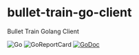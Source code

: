 # bullet-train-go-client
Bullet Train Golang Client

![Go](https://github.com/BulletTrainHQ/bullet-train-go-client/workflows/Go/badge.svg)
![GoReportCard](https://goreportcard.com/badge/github.com/BulletTrainHQ/bullet-train-go-client)
[![GoDoc](https://godoc.org/github.com/BulletTrainHQ/bullet-train-go-client?status.svg)](https://godoc.org/github.com/BulletTrainHQ/bullet-train-go-client)
